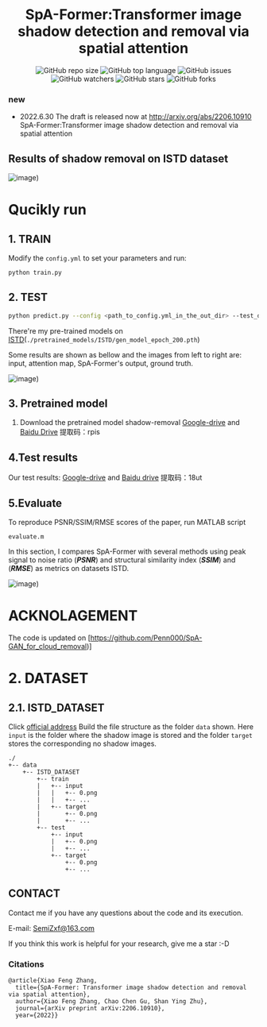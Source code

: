 <div align="center">
<h1>SpA-Former:Transformer image shadow detection and removal via spatial attention  </h1>
</div>

<div align="center">
<img alt="GitHub repo size" src="https://img.shields.io/github/repo-size/zhangbaijin/Spatial-Transformer-shadow-removal?color=green"> <img alt="GitHub top language" src="https://img.shields.io/github/languages/top/zhangbaijin/Spatial-Transformer-shadow-removal">  <img alt="GitHub issues" src="https://img.shields.io/github/issues/zhangbaijin/Spatial-Transformer-shadow-removal"> 
</div>
<div align="center">
<img alt="GitHub watchers" src="https://img.shields.io/github/watchers/zhangbaijin/Spatial-Transformer-shadow-removal?style=social"> <img alt="GitHub stars" src="https://img.shields.io/github/stars/zhangbaijin/Spatial-Transformer-shadow-removal"> <img alt="GitHub forks" src="https://img.shields.io/github/forks/zhangbaijin/Spatial-Transformer-shadow-removal?style=social">
</div>


### new

- 2022.6.30  The draft is released now at http://arxiv.org/abs/2206.10910
SpA-Former:Transformer image shadow detection and removal via spatial attention  
## Results of shadow removal on ISTD dataset

![image](https://github.com/zhangbaijin/Spatial-Transformer-shadow-removal/blob/main/result.png))
# Qucikly run
## 1. TRAIN

Modify the `config.yml` to set your parameters and run:

```bash
python train.py
```

## 2. TEST

```bash
python predict.py --config <path_to_config.yml_in_the_out_dir> --test_dir <path_to_a_directory_stored_test_data> --out_dir <path_to_an_output_directory> --pretrained <path_to_a_pretrained_model> --cuda
```

There're my pre-trained models on [ISTD](./pretrained_models/RICE1/)(`./pretrained_models/ISTD/gen_model_epoch_200.pth`) 

Some results are shown as bellow and the images from left to right are: input, attention map, SpA-Former's output, ground truth.

![image](https://github.com/zhangbaijin/Spatial-Transformer-shadow-removal/blob/main/106-2.png))

## 3. Pretrained model

1. Download the pretrained model shadow-removal  [Google-drive](https://drive.google.com/drive/folders/1pxwwAfwnGKkLj-GAlkVCevbEQM4basgR?usp=sharing)
 and [Baidu Drive](https://pan.baidu.com/s/1slny1G_9WuxBcoyw5eKUVA)  提取码：rpis
## 4.Test results
Our test results:  [Google-drive](https://drive.google.com/file/d/1m-zE9wxiEL8lO8pX5n65cbi0GQaAGSPr/view?usp=sharing)
and [Baidu drive](https://pan.baidu.com/s/1ek9qaowfPg4CkDaZF6KTCQ)  提取码：18ut

## 5.Evaluate 
To reproduce PSNR/SSIM/RMSE scores of the paper, run MATLAB script
```
evaluate.m
```
In this section, I compares SpA-Former with several methods using peak signal to noise ratio (***PSNR***) and structural similarity index (***SSIM***)  and (***RMSE***) as metrics on datasets ISTD.

![image](https://github.com/zhangbaijin/Spatial-Transformer-shadow-removal/blob/main/compare.jpg))

# ACKNOLAGEMENT
The code is updated on [https://github.com/Penn000/SpA-GAN_for_cloud_removal)]

# 2. DATASET

## 2.1. ISTD_DATASET

Click [official address]([here](https://github.com/nhchiu/Shadow-Removal-ISTD)) Build the file structure as the folder `data` shown. Here `input` is the folder where the shadow image is stored and the folder `target` stores the corresponding no shadow images.

```
./
+-- data
    +--	ISTD_DATASET
        +-- train
        |   +-- input
        |   |   +-- 0.png
        |   |   +-- ...
        |   +-- target
        |       +-- 0.png
        |       +-- ...
        +-- test
            +-- input
            |   +-- 0.png
            |   +-- ...
            +-- target
                +-- 0.png
                +-- ...
```


##  CONTACT

Contact me if you have any questions about the code and its execution.

E-mail: SemiZxf@163.com

If you think this work is helpful for your research, give me a star :-D

### Citations
```
@article{Xiao Feng Zhang,
  title={SpA-Former: Transformer image shadow detection and removal via spatial attention},
  author={Xiao Feng Zhang, Chao Chen Gu, Shan Ying Zhu},
  journal={arXiv preprint arXiv:2206.10910},
  year={2022}}
```



